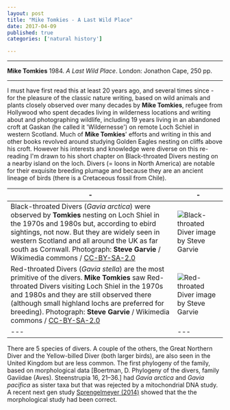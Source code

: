 ```yaml
---
layout: post
title: "Mike Tomkies - A Last Wild Place"
date: 2017-04-09
published: true
categories: ['natural history']

---
```



***
<b>Mike Tomkies</b> 1984. _A Last Wild Place_. London: Jonathon Cape, 250 pp.

***

I must have first read this at least 20 years ago, and several times since - for the pleasure of the classic nature writing, based on wild animals and plants closely observed over many decades by **Mike Tomkies**, refugee from Hollywood who spent decades living in wilderness locations and writing about and photographing wildlife, including 19 years living in an abandoned croft at Gaskan (he called it 'Wildernesse') on remote Loch Schiel in western Scotland.   Much of  **Mike Tomkies**' efforts and writing in this and other books revolved around studying Golden Eagles nesting on cliffs above his croft. However his interests and knowledge were diverse on this re-reading I'm drawn to his short chapter on Black-throated Divers nesting on a nearby island on the loch. Divers (= loons in North America) are notable for their exquisite breeding plumage and because they are an ancient lineage of birds (there is a Cretaceous fossil from Chile).

| - | - |
|---|---|
| Black-throated Divers (_Gavia arctica_) were observed by **Tomkies** nesting on Loch Shiel in the 1970s and 1980s but, according to ebird sightings, not now.  But they are widely seen in western Scotland and all around the UK as far south as Cornwall.  Photograph: **Steve Garvie** / Wikimedia commons / [CC-BY-SA-2.0](https://creativecommons.org/licenses/by-sa/2.0/deed.en) | ![Black-throated Diver image by **Steve Garvie**](https://upload.wikimedia.org/wikipedia/commons/3/3a/Flickr_-_Rainbirder_-_Black-throated_Diver_%28Gavia_arctica%29_swimming.jpg) |
| Red-throated Divers (_Gavia stella_)  are the most primitive of the divers.  **Mike Tomkies** saw Red-throated Divers  visiting Loch Shiel in the 1970s and 1980s and they are still observed there (although small highland lochs are preferred for breeding). Photograph: **Steve Garvie** / Wikimedia commons / [CC-BY-SA-2.0](https://creativecommons.org/licenses/by-sa/2.0/deed.en) | ![Red-throated Diver image by **Steve Garvie**](https://upload.wikimedia.org/wikipedia/commons/1/1c/Flickr_-_Rainbirder_-_Red-throated_Diver_%28Gavia_stellata%29.jpg) |
|---|---|

There are 5 species of divers.  A couple of the others, the Great Northern Diver and the Yellow-billed Diver (both larger birds), are also seen in the United Kingdom but are less common.  The first phylogeny of the family, based on morphological data [Boertman, D. Phylogeny of the divers, family Gaviidae (Aves). Steenstrupia 16, 21–36.] had _Gavia arctica_ and _Gavia pacifica_ as sister taxa but that was rejected by a mitochondrial DNA study.  A recent next gen study [Sprengelmeyer (2014)](file:///home/robin/Downloads/sprengelmeyer_2014_gavia_phylogeny.pdf) showed that the  the morphological study had been correct.  

